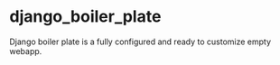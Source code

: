 # django_boiler_plate
Django boiler plate is a fully configured and ready to customize empty webapp.

